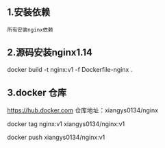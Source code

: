 ## 1.安装依赖

```
所有安装nginx依赖
```

## 2.源码安装nginx1.14

 docker build -t nginx:v1 -f Dockerfile-nginx .



## 3.docker 仓库

https://hub.docker.com 	仓库地址：xiangys0134/nginx

docker tag nginx:v1 xiangys0134/nginx:v1

docker push xiangys0134/nginx:v1